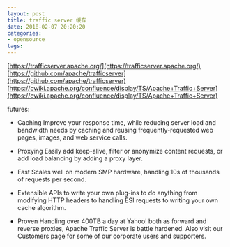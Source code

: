```yaml
---
layout: post
title: traffic server 缓存
date: 2018-02-07 20:20:20
categories:
- opensource
tags:
---
```


[https://trafficserver.apache.org/](https://trafficserver.apache.org/)  
[https://github.com/apache/trafficserver](https://github.com/apache/trafficserver)  
[https://cwiki.apache.org/confluence/display/TS/Apache+Traffic+Server](https://cwiki.apache.org/confluence/display/TS/Apache+Traffic+Server)  

futures:  

- Caching Improve your response time, while reducing server load and bandwidth needs by caching and reusing frequently-requested web pages, images, and web service calls.

- Proxying Easily add keep-alive, filter or anonymize content requests, or add load balancing by adding a proxy layer.

- Fast Scales well on modern SMP hardware, handling 10s of thousands of requests per second.

- Extensible APIs to write your own plug-ins to do anything from modifying HTTP headers to handling ESI requests to writing your own cache algorithm.

- Proven Handling over 400TB a day at Yahoo! both as forward and reverse proxies, Apache Traffic Server is battle hardened. Also visit our Customers page for some of our corporate users and supporters.